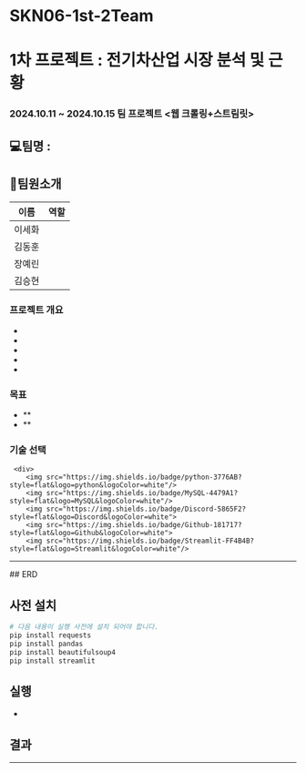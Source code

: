 # SKN06-1st-2Team

# 1차 프로젝트 : 전기차산업 시장 분석 및 근황 
### 2024.10.11 ~ 2024.10.15 팀 프로젝트 <웹 크롤링+스트림릿>

## 💻팀명 : 

## 👥팀원소개

| 이름     | 역할                                                                                          |
|----------|-----------------------------------------------------------------------------------------------|
| 이세화   |                                                                                               |
| 김동훈   |                                                                                               |
| 장예린   |                                                                                               |
| 김승현   |                                                                                               |


### 프로젝트 개요

-
-
-
-
-
    

### 목표

- **
- **



 ### 기술 선택
     <div>
        <img src="https://img.shields.io/badge/python-3776AB?style=flat&logo=python&logoColor=white"/>
        <img src="https://img.shields.io/badge/MySQL-4479A1?style=flat&logo=MySQL&logoColor=white"/>
        <img src="https://img.shields.io/badge/Discord-5865F2?style=flat&logo=Discord&logoColor=white">
        <img src="https://img.shields.io/badge/Github-181717?style=flat&logo=Github&logoColor=white">
        <img src="https://img.shields.io/badge/Streamlit-FF4B4B?style=flat&logo=Streamlit&logoColor=white"/>
</div>

<hr>
## ERD


## 사전 설치

```bash
# 다음 내용이 실행 사전에 설치 되어야 합니다.
pip install requests
pip install pandas
pip install beautifulsoup4
pip install streamlit
```

## 실행

    
- 

## 결과

---

